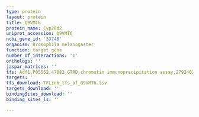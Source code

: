 ```yaml
---
type: protein
layout: protein
title: Q9VMT6
protein_name: Cyp28d2
uniprot_accession: Q9VMT6
ncbi_gene_id: '33748'
organism: Drosophila melanogaster
function: target gene
number_of_interactions: '1'
orthologs: ''
jaspar_matrices: ''
tfs: Adf1,P05552,47082,GTRD,chromatin immunoprecipitation assay,27924024%5Buid%5D,No
targets: ''
tfs_download: TFLink_tfs_of_Q9VMT6.tsv
targets_download: ''
bindingSites_download: ''
binding_sites_ls: ''

---
```

